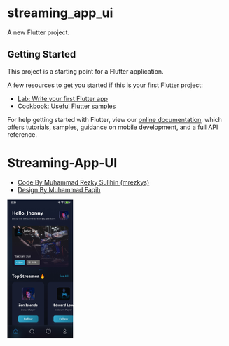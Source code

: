 # streaming_app_ui

A new Flutter project.

## Getting Started

This project is a starting point for a Flutter application.

A few resources to get you started if this is your first Flutter project:

- [Lab: Write your first Flutter app](https://flutter.dev/docs/get-started/codelab)
- [Cookbook: Useful Flutter samples](https://flutter.dev/docs/cookbook)

For help getting started with Flutter, view our
[online documentation](https://flutter.dev/docs), which offers tutorials,
samples, guidance on mobile development, and a full API reference.
# Streaming-App-UI

- [Code By Muhammad Rezky Sulihin (mrezkys) ](https://facebook.com/mrezkys12)
- [Design By Muhammad Faqih](https://dribbble.com/shots/15626156-Streaming-App)

<img src="https://github.com/mrezkys/Streaming-App-UI/blob/main/ss/Screenshot_2021_05_20_20_39_14_118_com_example_streaming_app_ui.jpg" width="150" height="auto">


